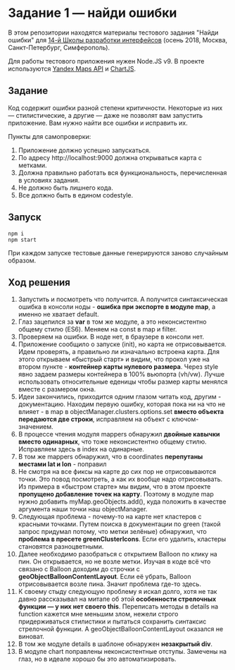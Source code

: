 # Задание 1 — найди ошибки

В этом репозитории находятся материалы тестового задания "Найди ошибки" для [14-й Школы разработки интерфейсов](https://academy.yandex.ru/events/frontend/shri_msk-2018-2) (осень 2018, Москва, Санкт-Петербург, Симферополь).

Для работы тестового приложения нужен Node.JS v9. В проекте используются [Yandex Maps API](https://tech.yandex.ru/maps/doc/jsapi/2.1/quick-start/index-docpage/) и [ChartJS](http://www.chartjs.org).

## Задание

Код содержит ошибки разной степени критичности. Некоторые из них — стилистические, а другие — даже не позволят вам запустить приложение. Вам нужно найти все ошибки и исправить их.

Пункты для самопроверки:

1. Приложение должно успешно запускаться.
1. По адресу http://localhost:9000 должна открываться карта с метками.
1. Должна правильно работать вся функциональность, перечисленная в условиях задания.
1. Не должно быть лишнего кода.
1. Все должно быть в едином codestyle.

## Запуск

```
npm i
npm start
```

При каждом запуске тестовые данные генерируются заново случайным образом.

## Ход решения
1. Запустить и посмотреть что получится. А получится синтаксическая ошибка в консоли ноды - **ошибка при экспорте в модуле map**, а именно не хватает default.
1. Глаз зацепился за **var** в том же модуле, а это неконсистентно общему стилю (ES6). Меняем на const в map и filter.
1. Проверяем на ошибки. В ноде нет, в браузере в консоли нет.
1. Приложение сообщило о запуске (init), но карта не отрисовывается. Идем проверять, а правильно ли изначально встроена карта. Для этого открываем  «быстрый старт» и видим, что прокол уже на втором пункте - **контейнер карты нулевого размера**. Через style явно задаем размеры контейнера в 100% вьюпорта (vh/vw). Лучше использовать относительные еденицы чтобы размер карты менялся вместе с размером окна.
1. Идеи закончились, приходится одним глазом читать код, другим - документацию. Находим первую ошибку, которая пока ни на что не влияет - в map в objectManager.clusters.options.set **вместо объекта передаются две строки**, исправляем на объект с ключом-значением.
1. В процессе чтения модуля mappers обнаружил **двойные кавычки вместо одинарных**, что тоже неконсистентно общему стилю. Исправляем здесь в index на одинарные.
1. В том же mappers обнаружил, что в coordinates **перепутаны местами lat и lon** - поправил
1. Не смотря на все фиксы на карте до сих пор не отрисовываются точки. Это повод посмотреть, а как их вообще надо отрисовывать. Из примера в «быстром старте» мы видим, что в этом проекте **пропущено добавление точек на карту**. Поэтому в модуле map нужно добавить myMap.geoObjects.add(), куда положить в качестве аргумента наши точки наш objectManager.
1. Следующая проблема - почему-то на карте нет кластеров с красными точками. Путем поиска в документации по green (такой запрос придумал потому, что метки зелёные) обнаружил, что **проблема в пресете greenClusterIcons**. Если его удалить, кластеры становятся разноцветными.
1. Далее необходимо разобраться с открытием Balloon по клику на пин. Он открывается, но не возле метки. Изучая в коде всё что связано с Balloon доходим до строчки с **geoObjectBalloonContentLayout**. Если её убрать, Balloon отрисовывается возле пина. Значит проблема где-то здесь.
1. К своему стыду следующую проблему я искал долго, хотя не так давно рассказывал на митапе об этой **особенности стрелочных функции — у них нет своего this**. Переписать методы в details на function кажется мне меньшим злом, нежели строго придерживаться стилистики и пытаться сохранить синтаксис стрелочной функции. А geoObjectBalloonContentLayout оказался не виноват.
1. В том же модуле details в шаблоне обнаружен **незакрытый div**.
1. В модуле chart поправлены неконсистентные отступы. Замечены на глаз, но в идеале хорошо бы это автоматизировать.